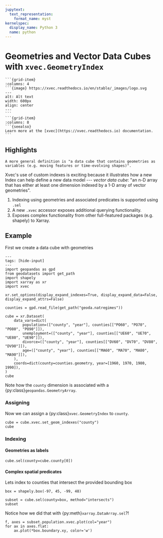```yaml
---
jupytext:
  text_representation:
    format_name: myst
kernelspec:
  display_name: Python 3
  name: python
---
```


# Geometries and Vector Data Cubes with `xvec.GeometryIndex`

````{grid} 12
```{grid-item}
:columns: 4
```{image} https://xvec.readthedocs.io/en/stable/_images/logo.svg
---
alt: Alt text
width: 600px
align: center
---
```
```{grid-item}
:columns: 8
```{seealso}
Learn more at the [xvec](https://xvec.readthedocs.io) documentation.
```
````

## Highlights

```{margin}
A more general definition is "a data cube that contains geometries as variables (e.g. moving features or time-evolving shapes)".
```

Xvec's use of custom indexes is exciting because it illustrates how a new Index can help define a new data model --- _vector data cube_: "an n-D array that has either at least one dimension indexed by a 1-D array of vector geometries".

1. Indexing using geometries and associated predicates is supported using `.sel`
1. A new `.xvec` accessor exposes additional querying functionality.
1. Exposes complex functionality from other full-featured packages (e.g. shapely) to Xarray.

## Example

First we create a data cube with geometries

```{code-cell}
---
tags: [hide-input]
---
import geopandas as gpd
from geodatasets import get_path
import shapely
import xarray as xr
import xvec

xr.set_options(display_expand_indexes=True, display_expand_data=False, display_expand_attrs=False)

counties = gpd.read_file(get_path("geoda.natregimes"))

cube = xr.Dataset(
    data_vars=dict(
        population=(["county", "year"], counties[["PO60", "PO70", "PO80", "PO90"]]),
        unemployment=(["county", "year"], counties[["UE60", "UE70", "UE80", "UE90"]]),
        divorce=(["county", "year"], counties[["DV60", "DV70", "DV80", "DV90"]]),
        age=(["county", "year"], counties[["MA60", "MA70", "MA80", "MA90"]]),
    ),
    coords=dict(county=counties.geometry, year=[1960, 1970, 1980, 1990]),
)
cube
```

Note how the `county` dimension is associated with a {py:class}`geopandas.GeometryArray`.

### Assigning

Now we can assign a {py:class}`xvec.GeometryIndex` to `county`.

```{code-cell}
cube = cube.xvec.set_geom_indexes("county")
cube
```

### Indexing

#### Geometries as labels

```{code-cell}
cube.sel(county=cube.county[0])
```

#### Complex spatial predicates

Lets index to counties that intersect the provided bounding box

```{code-cell}
box = shapely.box(-97, 45, -99, 48)

subset = cube.sel(county=box, method="intersects")
subset
```

Notice how we did that with {py:meth}`xarray.DataArray.sel`?!

```{code-cell}
f, axes = subset.population.xvec.plot(col="year")
for ax in axes.flat:
    ax.plot(*box.boundary.xy, color='w')
```
